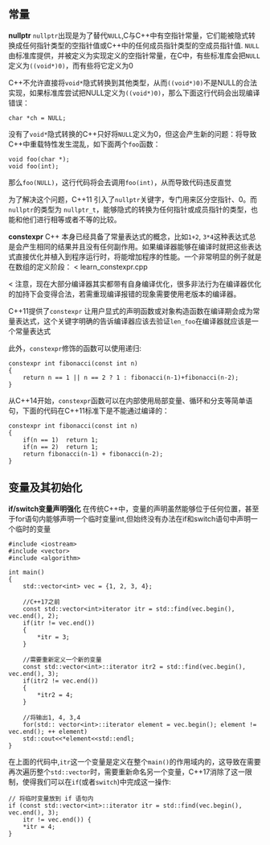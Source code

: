 ## 常量
**nullptr**
`nullptr`出现是为了替代`NULL`,C与C++中有空指针常量，它们能被隐式转换成任何指针类型的空指针值或C++中的任何成员指针类型的空成员指针值.
`NULL`由标准库提供，并被定义为实现定义的空指针常量，在C中，有些标准库会把`NULL`定义为`((void*)0)`，而有些将它定义为0

C++不允许直接将`void*`隐式转换到其他类型，从而`((void*)0)`不是NULL的合法实现，如果标准库尝试把NULL定义为`((void*)0)`，那么下面这行代码会出现编译错误：
```
char *ch = NULL;
```

没有了`void*`隐式转换的C++只好将`NULL`定义为0，但这会产生新的问题：将导致C++中重载特性发生混乱，如下面两个`foo`函数：
```
void foo(char *);
void foo(int);
```
那么`foo(NULL)`，这行代码将会去调用`foo(int)`，从而导致代码违反直觉

为了解决这个问题，C++11 引入了`nullptr`关键字，专门用来区分空指针、0。而`nullptr`的类型为 `nullptr_t`，能够隐式的转换为任何指针或成员指针的类型，也能和他们进行相等或者不等的比较。

**constexpr**
C++ 本身已经具备了常量表达式的概念，比如`1+2`, `3*4`这种表达式总是会产生相同的结果并且没有任何副作用。如果编译器能够在编译时就把这些表达式直接优化并植入到程序运行时，将能增加程序的性能。一个非常明显的例子就是在数组的定义阶段：
< learn_constexpr.cpp

< 注意，现在大部分编译器其实都带有自身编译优化，很多非法行为在编译器优化的加持下会变得合法，若需重现编译报错的现象需要使用老版本的编译器。

C++11提供了`constexpr` 让用户显式的声明函数或对象构造函数在编译期会成为常量表达式，这个关键字明确的告诉编译器应该去验证`len_foo`在编译器就应该是一个常量表达式

此外，`constexpr`修饰的函数可以使用递归:
```
constexpr int fibonacci(const int n)
{
    return n == 1 || n == 2 ? 1 : fibonacci(n-1)+fibonacci(n-2);
}
```

从C++14开始，`constexpr`函数可以在内部使用局部变量、循环和分支等简单语句，下面的代码在C++11标准下是不能通过编译的：
```
constexpr int fibonacci(const int n)
{
    if(n == 1)  return 1;
    if(n == 2)  return 1;
    return fibonacci(n-1) + fibonacci(n-2);
}
```

## 变量及其初始化
**if/switch变量声明强化** 
在传统C++中，变量的声明虽然能够位于任何位置，甚至于for语句内能够声明一个临时变量int,但始终没有办法在if和switch语句中声明一个临时的变量
```
#include <iostream>
#include <vector>
#include <algorithm>

int main()
{
    std::vector<int> vec = {1, 2, 3, 4};

    //C++17之前
    const std::vector<int>iterator itr = std::find(vec.begin(), vec.end(), 2);
    if(itr != vec.end())
    {
        *itr = 3;
    }

    //需要重新定义一个新的变量
    const std::vector<int>::iterator itr2 = std::find(vec.begin(), vec.end(), 3);
    if(itr2 != vec.end())
    {
        *itr2 = 4;
    }

    //将输出1, 4, 3,4
    for(std:: vector<int>::iterator element = vec.begin(); element != vec.end(); ++ element)
    std::cout<<*element<<std::endl;
}
```
在上面的代码中,`itr`这一个变量是定义在整个`main()`的作用域内的，这导致在需要再次遍历整个`std::vector`时，需要重新命名另一个变量，C++17消除了这一限制，使得我们可以在`if`(或者`switch`)中完成这一操作:
```
// 将临时变量放到 if 语句内
if (const std::vector<int>::iterator itr = std::find(vec.begin(), vec.end(), 3);
    itr != vec.end()) {
    *itr = 4;
}
```

